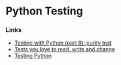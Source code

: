 # Python Testing

### Links

- [Testing with Python (part 8): purity test](https://www.bitecode.dev/p/testing-with-python-part-8-purity)
- [Tests you love to read, write and change](https://jaywhy13.hashnode.dev/tests-you-love-to-read-write-and-change)
- [Testing Python](https://testdriven.io/blog/testing-python/)

